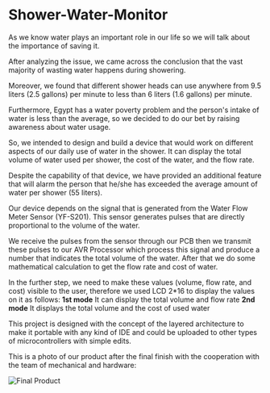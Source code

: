 # Shower-Water-Monitor

As we know water plays an important role in our life so we will talk about the importance of saving it.

After analyzing the issue, we came across the conclusion that the vast majority of wasting water happens during showering.

Moreover, we found that different shower heads can use anywhere from 9.5 liters (2.5 gallons) per minute to less than 6 liters (1.6 gallons) per minute.

Furthermore, Egypt has a water poverty problem and the person's intake of water is less than the average, so we decided to do our bet by raising awareness about water usage.

So, we intended to design and build a device that would work on different aspects of our daily use of water in the shower. It can display the total volume of water used per shower, the cost of the water, and the flow rate.

Despite the capability of that device, we have provided an additional feature that will alarm the person that he/she has exceeded the average amount of water per shower (55 liters).

Our device depends on the signal that is generated from the Water Flow Meter Sensor (YF-S201). This sensor generates pulses that are directly proportional to the volume of the water.

We receive the pulses from the sensor through our PCB then we transmit these pulses to our AVR Processor which process this signal and produce a number that indicates the total volume of the water. After that we do some mathematical calculation to get the flow rate and cost of water.

In the further step, we need to make these values (volume, flow rate, and cost) visible to the user, therefore we used LCD 2*16 to display the values on it as follows:
**1st mode** It can display the total volume and flow rate
**2nd mode** It displays the total volume and the cost of used water

This project is designed with the concept of the layered architecture to make it portable with any kind of IDE and could be uploaded to other types of microcontrollers with simple edits.


This is a photo of our product after the final finish with the cooperation with the team of mechanical and hardware:


![Final Product](https://user-images.githubusercontent.com/69085240/153477242-40d8fd46-4ee7-405e-8cc6-d600f0c5b327.jpg)
